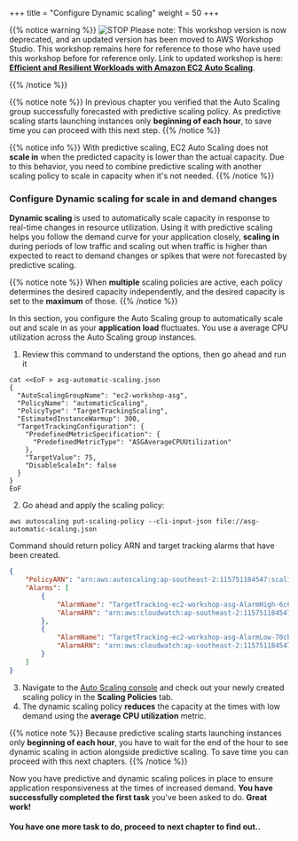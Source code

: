 +++
title = "Configure Dynamic scaling"
weight = 50
+++

{{% notice warning %}}
![STOP](../images/stop_small.png)
Please note: This workshop version is now deprecated, and an updated version has been moved to AWS Workshop Studio. This workshop remains here for reference to those who have used this workshop before for reference only. Link to updated workshop is here: **[Efficient and Resilient Workloads with Amazon EC2 Auto Scaling](https://catalog.us-east-1.prod.workshops.aws/workshops/20c57d32-162e-4ad5-86a6-dff1f8de4b3c/en-US)**.

{{% /notice %}}


{{% notice note %}}
In previous chapter you verified that the Auto Scaling group successfully forecasted with predictive scaling policy. As predictive scaling starts launching instances only **beginning of each hour**, to save time you can proceed with this next step.
{{% /notice %}}

{{% notice info %}}
With predictive scaling, EC2 Auto Scaling does not **scale in** when the predicted capacity is lower than the actual capacity. Due to this behavior, you need to combine predictive scaling with another scaling policy to scale in capacity when it's not needed.
{{% /notice %}}

### Configure Dynamic scaling for scale in and demand changes

**Dynamic scaling** is used to automatically scale capacity in response to real-time changes in resource utilization. Using it with predictive scaling helps you follow the demand curve for your application closely, **scaling in** during periods of low traffic and scaling out when traffic is higher than expected to react to demand changes or spikes that were not forecasted by predictive scaling.

{{% notice note %}}
When **multiple** scaling policies are active, each policy determines the desired capacity independently, and the desired capacity is set to the **maximum** of those.
{{% /notice %}}

In this section, you configure the Auto Scaling group to automatically scale out and scale in as your **application load** fluctuates. You use a average CPU utilization across the Auto Scaling group instances.

1. Review this command to understand the options, then go ahead and run it 

```
cat <<EoF > asg-automatic-scaling.json
{
  "AutoScalingGroupName": "ec2-workshop-asg",
  "PolicyName": "automaticScaling",
  "PolicyType": "TargetTrackingScaling",
  "EstimatedInstanceWarmup": 300,
  "TargetTrackingConfiguration": {
    "PredefinedMetricSpecification": {
      "PredefinedMetricType": "ASGAverageCPUUtilization"
    },
    "TargetValue": 75,
    "DisableScaleIn": false
  }
}
EoF
```

2. Go ahead and apply the scaling policy:

```
aws autoscaling put-scaling-policy --cli-input-json file://asg-automatic-scaling.json
```

Command should return policy ARN and target tracking alarms that have been created.

```json
{
    "PolicyARN": "arn:aws:autoscaling:ap-southeast-2:115751184547:scalingPolicy:04b7b7eb-6d65-40fb-946d-e5d2a1a55747:autoScalingGroupName/ec2-workshop-asg:policyName/automaticScaling",
    "Alarms": [
        {
            "AlarmName": "TargetTracking-ec2-workshop-asg-AlarmHigh-6c60b9c6-b7e8-4fcf-9733-d9c390754b99",
            "AlarmARN": "arn:aws:cloudwatch:ap-southeast-2:115751184547:alarm:TargetTracking-ec2-workshop-asg-AlarmHigh-6c60b9c6-b7e8-4fcf-9733-d9c390754b99"
        },
        {
            "AlarmName": "TargetTracking-ec2-workshop-asg-AlarmLow-70cbbd68-5540-4293-a4c5-3ab2d8aa72bb",
            "AlarmARN": "arn:aws:cloudwatch:ap-southeast-2:115751184547:alarm:TargetTracking-ec2-workshop-asg-AlarmLow-70cbbd68-5540-4293-a4c5-3ab2d8aa72bb"
        }
    ]
}
```

3. Navigate to the [Auto Scaling console](https://console.aws.amazon.com/ec2/autoscaling/home#AutoScalingGroups:view=details) and check out your newly created scaling policy in the **Scaling Policies** tab.
4. The dynamic scaling policy **reduces** the capacity at the times with low demand using the **average CPU utilization** metric.

{{% notice note %}}
Because predictive scaling starts launching instances only **beginning of each hour**, you have to wait for the end of the hour to see dynamic scaling in action alongside predictive scaling. To save time you can proceed with this next chapters.
{{% /notice %}}


Now you have predictive and dynamic scaling polices in place to ensure application responsiveness at the times of increased demand. **You have successfully completed the first task** you've been asked to do. **Great work!**

#### **You have one more task to do, proceed to next chapter to find out..**